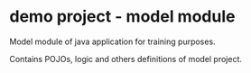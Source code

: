 # demo project - model module

Model module of java application for training purposes.

Contains POJOs, logic and others definitions of model project.